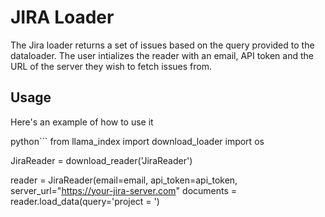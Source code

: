 # JIRA Loader

The Jira loader returns a set of issues based on the query provided to the dataloader. The user intializes the reader with an email, API token and the URL of the server they wish to fetch issues from.

## Usage

Here's an example of how to use it

python```
from llama_index import download_loader
import os

JiraReader = download_reader('JiraReader')

reader = JiraReader(email=email, api_token=api_token, server_url="https://your-jira-server.com"
documents = reader.load_data(query='project = <your-project>')
```
